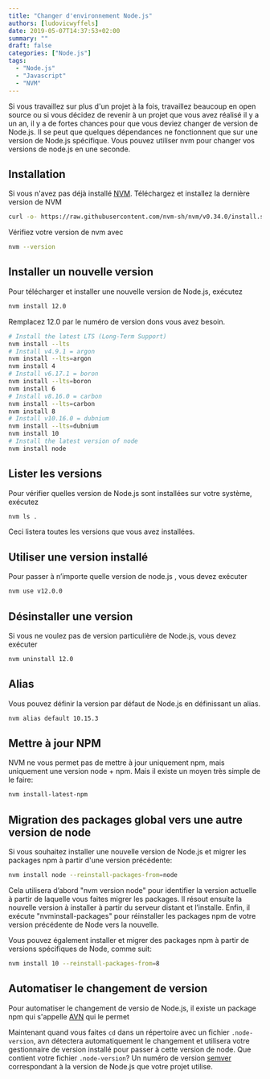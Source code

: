 ```yaml
---
title: "Changer d'environnement Node.js"
authors: [ludovicwyffels]
date: 2019-05-07T14:37:53+02:00
summary: ""
draft: false
categories: ["Node.js"]
tags:
  - "Node.js"
  - "Javascript"
  - "NVM"
---
```


Si vous travaillez sur plus d'un projet à la fois, travaillez beaucoup en open source ou si vous décidez de revenir à un projet que vous avez réalisé il y a un an, il y a de fortes chances pour que vous deviez changer de version de Node.js. Il se peut que quelques dépendances ne fonctionnent que sur une version de Node.js spécifique. Vous pouvez utiliser nvm pour changer vos versions de node.js en une seconde.

## Installation

Si vous n'avez pas déjà installé [NVM](https://github.com/nvm-sh/nvm). Téléchargez et installez la dernière version de NVM

```bash
curl -o- https://raw.githubusercontent.com/nvm-sh/nvm/v0.34.0/install.sh | bash
```

Vérifiez votre version de nvm avec

```bash
nvm --version
```

## Installer un nouvelle version

Pour télécharger et installer une nouvelle version de Node.js, exécutez

```bash
nvm install 12.0
```

Remplacez 12.0 par le numéro de version dons vous avez besoin.

```bash
# Install the latest LTS (Long-Term Support)
nvm install --lts
# Install v4.9.1 = argon
nvm install --lts=argon
nvm install 4
# Install v6.17.1 = boron
nvm install --lts=boron
nvm install 6
# Install v8.16.0 = carbon
nvm install --lts=carbon
nvm install 8
# Install v10.16.0 = dubnium
nvm install --lts=dubnium
nvm install 10
# Install the latest version of node
nvm install node
```

## Lister les versions

Pour vérifier quelles version de Node.js sont installées sur votre système, exécutez

```bash
nvm ls .
```

Ceci listera toutes les versions que vous avez installées.

## Utiliser une version installé

Pour passer à n’importe quelle version de node.js , vous devez exécuter

```bash
nvm use v12.0.0
```

## Désinstaller une version

Si vous ne voulez pas de version particulière de Node.js, vous devez exécuter

```bash
nvm uninstall 12.0
```

## Alias

Vous pouvez définir la version par défaut de Node.js en définissant un alias.

```bash
nvm alias default 10.15.3
```

## Mettre à jour NPM

NVM ne vous permet pas de mettre à jour uniquement npm, mais uniquement une version node + npm. Mais il existe un moyen très simple de le faire:

```bash
nvm install-latest-npm
```

## Migration des packages global vers une autre version de node

Si vous souhaitez installer une nouvelle version de Node.js et migrer les packages npm à partir d'une version précédente:

```bash
nvm install node --reinstall-packages-from=node
```

Cela utilisera d’abord "nvm version node" pour identifier la version actuelle à partir de laquelle vous faites migrer les packages. Il résout ensuite la nouvelle version à installer à partir du serveur distant et l’installe. Enfin, il exécute "nvminstall-packages" pour réinstaller les packages npm de votre version précédente de Node vers la nouvelle.

Vous pouvez également installer et migrer des packages npm à partir de versions spécifiques de Node, comme suit:

```bash
nvm install 10 --reinstall-packages-from=8
```

## Automatiser le changement de version

Pour automatiser le changement de versio de Node.js, il existe un package npm qui s'appelle [AVN](https://github.com/wbyoung/avn) qui le permet

Maintenant quand vous faites `cd` dans un répertoire avec un fichier `.node-version`, avn détectera automatiquement le changement et utilisera votre gestionnaire de version installé pour passer à cette version de node. Que contient votre fichier `.node-version`? Un numéro de version [semver](https://semver.org/) correspondant à la version de Node.js que votre projet utilise.
